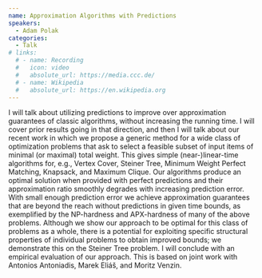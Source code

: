 ```yaml
---
name: Approximation Algorithms with Predictions
speakers:
  - Adam Polak
categories:
  - Talk
# links:
  # - name: Recording
  #   icon: video
  #   absolute_url: https://media.ccc.de/
  # - name: Wikipedia
  #   absolute_url: https://en.wikipedia.org
---
```


I will talk about utilizing predictions to improve over approximation guarantees of classic algorithms, without increasing the running time. I will cover prior results going in that direction, and then I will talk about our recent work in which we propose a generic method for a wide class of optimization problems that ask to select a feasible subset of input items of minimal (or maximal) total weight. This gives simple (near-)linear-time algorithms for, e.g., Vertex Cover, Steiner Tree, Minimum Weight Perfect Matching, Knapsack, and Maximum Clique. Our algorithms produce an optimal solution when provided with perfect predictions and their approximation ratio smoothly degrades with increasing prediction error. With small enough prediction error we achieve approximation guarantees that are beyond the reach without predictions in given time bounds, as exemplified by the NP-hardness and APX-hardness of many of the above problems. Although we show our approach to be optimal for this class of problems as a whole, there is a potential for exploiting specific structural properties of individual problems to obtain improved bounds; we demonstrate this on the Steiner Tree problem. I will conclude with an empirical evaluation of our approach. This is based on joint work with Antonios Antoniadis, Marek Eliáš, and Moritz Venzin.
